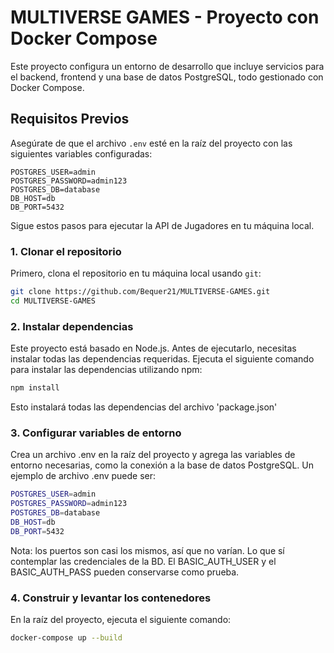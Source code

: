 # MULTIVERSE GAMES - Proyecto con Docker Compose

Este proyecto configura un entorno de desarrollo que incluye servicios para el backend, frontend y una base de datos PostgreSQL, todo gestionado con Docker Compose.  

## Requisitos Previos

Asegúrate de que el archivo `.env` esté en la raíz del proyecto con las siguientes variables configuradas:

```env
POSTGRES_USER=admin
POSTGRES_PASSWORD=admin123
POSTGRES_DB=database
DB_HOST=db
DB_PORT=5432
```

Sigue estos pasos para ejecutar la API de Jugadores en tu máquina local.

### 1. Clonar el repositorio

Primero, clona el repositorio en tu máquina local usando `git`:

```bash
git clone https://github.com/Bequer21/MULTIVERSE-GAMES.git
cd MULTIVERSE-GAMES
```

### 2. Instalar dependencias

Este proyecto está basado en Node.js. Antes de ejecutarlo, necesitas instalar todas las dependencias requeridas. Ejecuta el siguiente comando para instalar las dependencias utilizando npm:

```bash
npm install
```
Esto instalará todas las dependencias del archivo 'package.json'

### 3. Configurar variables de entorno
Crea un archivo .env en la raíz del proyecto y agrega las variables de entorno necesarias, como la conexión a la base de datos PostgreSQL. Un ejemplo de archivo .env puede ser:
```bash
POSTGRES_USER=admin
POSTGRES_PASSWORD=admin123
POSTGRES_DB=database
DB_HOST=db
DB_PORT=5432
```
Nota: los puertos son casi los mismos, así que no varían. Lo que sí contemplar las credenciales de la BD. El BASIC_AUTH_USER y el BASIC_AUTH_PASS pueden conservarse como prueba.

### 4. Construir y levantar los contenedores
   En la raíz del proyecto, ejecuta el siguiente comando:
   ```bash
   docker-compose up --build
```
